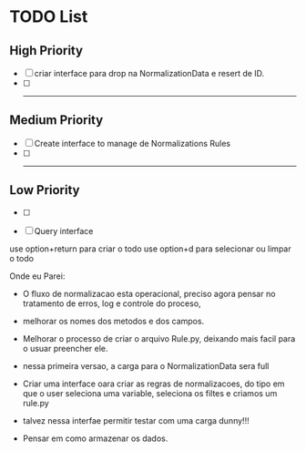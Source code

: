 # TODO List

## High Priority

- [ ] criar interface para drop na NormalizationData e resert de ID.
- [ ] ---

## Medium Priority

- [ ] Create interface to manage de Normalizations Rules
- [ ] ---

## Low Priority

- [ ] 
- [ ] Query interface



use option+return para criar o todo
use option+d para selecionar ou limpar o todo

Onde eu Parei:
- O fluxo de normalizacao esta operacional, preciso agora pensar no tratamento de erros, log e controle do proceso,
- melhorar os nomes dos metodos e dos campos. 
- Melhorar o processo de criar o arquivo Rule.py, deixando mais facil para o usuar preencher ele. 
- nessa primeira versao, a carga para o NormalizationData sera full
- Criar uma interface oara criar as regras de normalizacoes, do tipo em que o user seleciona uma variable, seleciona os filtes e criamos um rule.py
- talvez nessa interfae permitir testar com uma carga dunny!!!

- Pensar em como armazenar os dados.